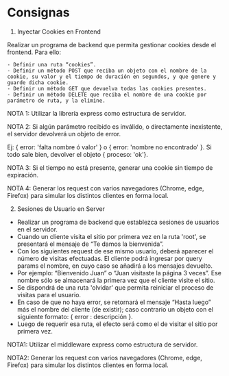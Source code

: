 # Consignas

1. Inyectar Cookies en Frontend

Realizar un programa de backend que permita gestionar cookies desde el frontend. Para ello: 

	- Definir una ruta “cookies”.
	- Definir un método POST que reciba un objeto con el nombre de la cookie, su valor y el tiempo de duración en segundos, y que genere y guarde dicha cookie.
	- Definir un método GET que devuelva todas las cookies presentes.
	- Definir un método DELETE que reciba el nombre de una cookie por parámetro de ruta, y la elimine.

NOTA 1: Utilizar la librería express como estructura de servidor.

NOTA 2: Si algún parámetro recibido es inválido, o directamente inexistente, el servidor devolverá un objeto de error.

Ej:
		{ error: 'falta nombre ó valor' } o { error: 'nombre no encontrado' }. Si todo sale bien, devolver el objeto { proceso: 'ok'}.

NOTA 3: Si el tiempo no está presente, generar una cookie sin tiempo de expiración.

NOTA 4:  Generar los request con varios navegadores (Chrome, edge, Firefox) para simular los distintos clientes en forma local.

2. Sesiones de Usuario en Server

- Realizar un programa de backend que establezca sesiones de usuarios en el servidor.
- Cuando un cliente visita el sitio por primera vez en la ruta 'root', se presentará el mensaje de “Te damos la bienvenida”. 
- Con los siguientes request de ese mismo usuario, deberá aparecer el número de visitas efectuadas. El cliente podrá ingresar por query params el nombre, en cuyo caso se añadirá a los mensajes devuelto.
- Por ejemplo: “Bienvenido Juan” o “Juan visitaste la página 3 veces”. Ese nombre sólo se almacenará la primera vez que el cliente visite el sitio.
- Se dispondrá de una ruta 'olvidar' que permita reiniciar el proceso de visitas para el usuario.
- En caso de que no haya error, se retornará el mensaje “Hasta luego” más el nombre del cliente (de existir); caso contrario un objeto con el siguiente formato: { error : descripción }.
- Luego de requerir esa ruta, el efecto será como el de visitar el sitio por primera vez.

NOTA1: Utilizar el middleware express como estructura de servidor.

NOTA2: Generar los request con varios navegadores (Chrome, edge, Firefox) para simular los distintos clientes en forma local.
